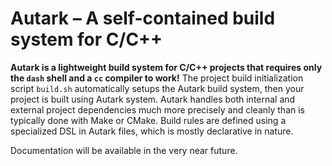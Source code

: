 # Autark – A self-contained build system for C/C++

**Autark is a lightweight build system for C/C++ projects that requires only the `dash` shell and a `cc` compiler to work!**
The project build initialization script `build.sh` automatically setups the Autark build system, then your project is built using Autark system.
Autark handles both internal and external project dependencies much more precisely and cleanly than is typically done with Make or CMake.
Build rules are defined using a specialized DSL in Autark files, which is mostly declarative in nature.


Documentation will be available in the very near future.
